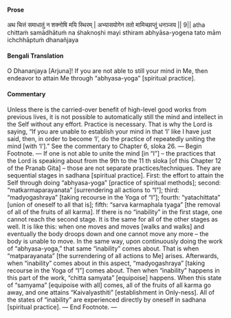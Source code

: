 #### Prose 

अथ चित्तं समाधातुं न शक्नोषि मयि स्थिरम् |
अभ्यासयोगेन ततो मामिच्छाप्तुं धनञ्जय || 9||
atha chittaṁ samādhātuṁ na śhaknoṣhi mayi sthiram
abhyāsa-yogena tato mām ichchhāptuṁ dhanañjaya

 #### Bengali Translation 

O Dhananjaya [Arjuna]! If you are not able to still your mind in Me, then endeavor to attain Me through “abhyasa-yoga” [spiritual practice]. 

 #### Commentary 

Unless there is the carried-over benefit of high-level good works from previous lives, it is not possible to automatically still the mind and intellect in the Self without any effort. Practice is necessary. That is why the Lord is saying, “If you are unable to establish your mind in that ‘I’ like I have just said, then, in order to become ‘I’, do the practice of repeatedly uniting the mind [with ‘I’].” See the commentary to Chapter 6, sloka 26. — Begin Footnote. — If one is not able to unite the mind [in “I”] – the practices that the Lord is speaking about from the 9th to the 11 th sloka [of this Chapter 12 of the Pranab Gita] – those are not separate practices/techniques. They are sequential stages in sadhana [spiritual practice]. First: the effort to attain the Self through doing “abhyasa-yoga” [practice of spiritual methods]; second: “matkarmaparayanata” [surrendering all actions to “I”]; third: “madyogashraya” [taking recourse in the Yoga of “I”]; fourth: “yatachittata” [union of oneself to all that is]; fifth: “sarva karmaphala tyaga” [the removal of all of the fruits of all karma]. If there is no “inability” in the first stage, one cannot reach the second stage. It is the same for all of the other stages as well. It is like this: when one moves and moves [walks and walks] and eventually the body droops down and one cannot move any more – the body is unable to move. In the same way, upon continuously doing the work of “abhyasa-yoga,” that same “inability” comes about. That is when “matparayanata” [the surrendering of all actions to Me] arises. Afterwards, when “inability” comes about in this aspect, “madyogashraya” [taking recourse in the Yoga of “I”] comes about. Then when “inability” happens in this part of the work, “chitta samyata” [equipoise] happens. When this state of “samyama” [equipoise with all] comes, all of the fruits of all karma go away, and one attains “Kaivalyasthiti” [establishment in Only-ness]. All of the states of “inability” are experienced directly by oneself in sadhana [spiritual practice]. — End Footnote. —
